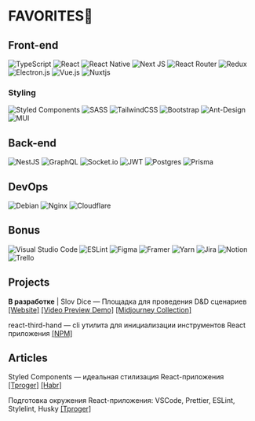 # FAVORITES💛

## Front-end

![TypeScript](https://img.shields.io/badge/typescript-%23007ACC.svg?style=for-the-badge&logo=typescript&logoColor=blue&color=20232A)
![React](https://img.shields.io/badge/react-%2320232a.svg?style=for-the-badge&logo=react&logoColor=blue&color=20232A)
![React Native](https://img.shields.io/badge/react_native-%2320232a.svg?style=for-the-badge&logo=react&logoColor=blue&color=20232A)
![Next JS](https://img.shields.io/badge/Next-black?style=for-the-badge&logo=next.js&logoColor=blue&color=20232A)
![React Router](https://img.shields.io/badge/React_Router-CA4245?style=for-the-badge&logo=react-router&logoColor=blue&color=20232A)
![Redux](https://img.shields.io/badge/redux-%23593d88.svg?style=for-the-badge&logo=redux&logoColor=blue&color=20232A)
![Electron.js](https://img.shields.io/badge/Electron-191970?style=for-the-badge&logo=Electron&logoColor=blue&color=20232A)
![Vue.js](https://img.shields.io/badge/vuejs-%2335495e.svg?style=for-the-badge&logo=vuedotjs&logoColor=%234FC08D&color=20232A)
![Nuxtjs](https://img.shields.io/badge/Nuxt-002E3B?style=for-the-badge&logo=nuxtdotjs&logoColor=%234FC08D&color=20232A)

### Styling

![Styled Components](https://img.shields.io/badge/styled--components-DB7093?style=for-the-badge&logo=styled-components&logoColor=orange&color=20232A)
![SASS](https://img.shields.io/badge/SASS-hotpink.svg?style=for-the-badge&logo=SASS&logoColor=orange&color=20232A)
![TailwindCSS](https://img.shields.io/badge/tailwindcss-%2338B2AC.svg?style=for-the-badge&logo=tailwind-css&logoColor=orange&color=20232A)
![Bootstrap](https://img.shields.io/badge/bootstrap-%23563D7C.svg?style=for-the-badge&logo=bootstrap&logoColor=orange&color=20232A)
![Ant-Design](https://img.shields.io/badge/-AntDesign-%230170FE?style=for-the-badge&logo=ant-design&logoColor=orange&color=20232A)
![MUI](https://img.shields.io/badge/MUI-%230081CB.svg?style=for-the-badge&logo=material-ui&logoColor=orange&color=20232A)

## Back-end

![NestJS](https://img.shields.io/badge/nestjs-%23E0234E.svg?style=for-the-badge&logo=nestjs&logoColor=crimson&color=20232A)
![GraphQL](https://img.shields.io/badge/-GraphQL-E10098?style=for-the-badge&logo=graphql&logoColor=crimson&color=20232A)
![Socket.io](https://img.shields.io/badge/Socket.io-black?style=for-the-badge&logo=socket.io&1&logoColor=crimson&color=20232A)
![JWT](https://img.shields.io/badge/JWT-black?style=for-the-badge&logo=JSON%20web%20tokens&logoColor=crimson&color=20232A)
![Postgres](https://img.shields.io/badge/postgres-%23316192.svg?style=for-the-badge&logo=postgresql&logoColor=crimson&color=20232A)
![Prisma](https://img.shields.io/badge/Prisma-3982CE?style=for-the-badge&logo=Prisma&logoColor=crimson&color=20232A)

## DevOps

![Debian](https://img.shields.io/badge/Debian-D70A53?style=for-the-badge&logo=debian&logoColor=9457EB&color=20232A)
![Nginx](https://img.shields.io/badge/nginx-%23009639.svg?style=for-the-badge&logo=nginx&logoColor=9457EB&color=20232A)
![Cloudflare](https://img.shields.io/badge/Cloudflare-F38020?style=for-the-badge&logo=Cloudflare&logoColor=9457EB&color=20232A)

## Bonus

![Visual Studio Code](https://img.shields.io/badge/Visual%20Studio%20Code-0078d7.svg?style=for-the-badge&logo=visual-studio-code&logoColor=silver&color=20232A)
![ESLint](https://img.shields.io/badge/ESLint-4B3263?style=for-the-badge&logo=eslint&logoColor=silver&color=20232A)
![Figma](https://img.shields.io/badge/figma-%23F24E1E.svg?style=for-the-badge&logo=figma&logoColor=silver&color=20232A)
![Framer](https://img.shields.io/badge/Framer-black?style=for-the-badge&logo=framer&logoColor=silver&color=20232A)
![Yarn](https://img.shields.io/badge/yarn-%232C8EBB.svg?style=for-the-badge&logo=yarn&logoColor=silver&color=20232A)
![Jira](https://img.shields.io/badge/jira-%230A0FFF.svg?style=for-the-badge&logo=jira&logoColor=silver&color=20232A)
![Notion](https://img.shields.io/badge/Notion-%23000000.svg?style=for-the-badge&logo=notion&logoColor=silver&color=20232A)
![Trello](https://img.shields.io/badge/Trello-%23026AA7.svg?style=for-the-badge&logo=Trello&logoColor=silver&color=20232A)

## Projects

**В разработке** | Slov Dice — Площадка для проведения D&D сценариев [[Website]](https://slov-dice.com) [[Video Preview Demo]](https://youtu.be/a0z5R8mpsxo) [[Midjourney Collection]](https://www.midjourney.com/app/collections/OCOxV2nNQyiy1_IFW27m-g/)

react-third-hand — cli утилита для инициализации инструментов React приложения [[NPM]](https://www.npmjs.com/package/react-third-hand)

## Articles

Styled Components — идеальная стилизация React-приложения
[[Tproger]](https://tproger.ru/articles/styled-components-idealnaja-stilizacija-react-prilozhenija) [[Habr]](https://habr.com/ru/post/591381/)

Подготовка окружения React-приложения: VSCode, Prettier, ESLint, Stylelint, Husky [[Tproger]](https://tproger.ru/articles/podgotovka-okruzhenija-react-prilozhenija-vscode-prettier-eslint-stylelint-husky/)

